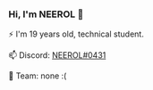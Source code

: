 ### Hi, I'm NEEROL 👋
⚡ I'm 19 years old, technical student.

📫 Discord: [NEEROL#0431](https://discord.com/users/218348944432955406)

💼 Team: none :(
